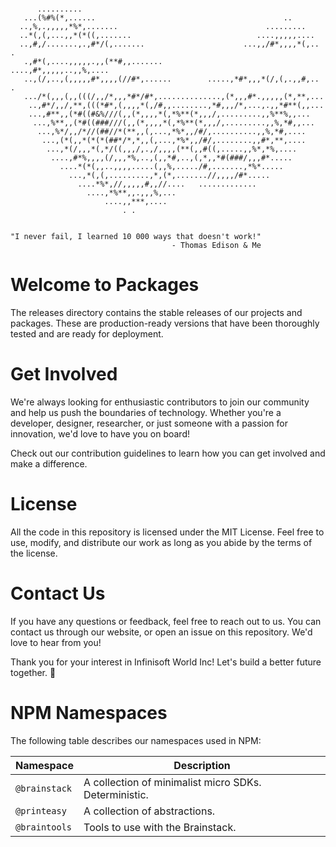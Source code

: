 ```
                                                                             
      ..........                                                                
   ...(%#%(*,......                                          ..                 
  ..,%,.,,,,,*%*,.......                                 .........              
  ..*(,(,...,,*(*((,.......                            ....,,,,,....            
  ..,#,/.......,.,#*/(,.......                      ...,,/#*,,,,*(,.. .         
   .,#*(,....,,,,,.,,(**#,,.......               ....,#*,,,,,..,,%,....         
   ..,(/,..,(,,,,,#*,,,,(//#*,......        .....,*#*,,,*(/,(,.,,#,.. .         
   .../*(,,,(,,(((/,,/*,,,*#*/#*,..............,(*,,,#*.,,,,,(*,**,...          
    ..,#*/,,/,**,(((*#*,(,,,,*(,/#,,........,*#,,,/*,...,.,,*#**(,,...          
    ...,#**,,(*#((#&%///(,,(*,,,,*(,*%**(*,,,/,.........,,%**%,,...           
     ...,%**,,(*#((###///(,,(*,,,,*(,*%**(*,,,/,.........,,%,*#,,...            
      ...,%*/,,/*//(##//*(**,,(,...,*%*,,/#/,..........,,%,*#,....             
       ...,(*(,,*(*(*(##*/*,*,,(,...,*%*,,/#/,........,,#*,**,....              
        ...,*(/,,,*(,*/((,,,/,.,/,,,,(**(,,#((,.....,,%*,*%,....                
         ....,#*%,,,,(/,,,*%,..,(,,*#,..,(,*,,*#(###/,,,#*.....                 
           ....*(*(,,..,,,,.....(,,%,...../#,.......,*%*.....                   
             ...,*(,(,.........,*,(*,.......//,,,,/#*.....                      
               ....*%*,//,,,,,#,,//....   .............                         
                 ....,*%**,,.,,,%,...                                           
                     ....,,***,....                                             
                         . .                                                    
                                                                                

"I never fail, I learned 10 000 ways that doesn't work!"                                                                                
                                    - Thomas Edison & Me
```

# Welcome to Packages
The releases directory contains the stable releases of our projects and packages. These are production-ready versions that have been thoroughly tested and are ready for deployment.

# Get Involved
We're always looking for enthusiastic contributors to join our community and help us push the boundaries of technology. Whether you're a developer, designer, researcher, or just someone with a passion for innovation, we'd love to have you on board!

Check out our contribution guidelines to learn how you can get involved and make a difference.

# License
All the code in this repository is licensed under the MIT License. Feel free to use, modify, and distribute our work as long as you abide by the terms of the license.

# Contact Us
If you have any questions or feedback, feel free to reach out to us. You can contact us through our website, or open an issue on this repository. We'd love to hear from you!

Thank you for your interest in Infinisoft World Inc! Let's build a better future together. 🚀

# NPM Namespaces

The following table describes our namespaces used in NPM:

| Namespace         | Description                                                 |
|-------------------|-------------------------------------------------------------|
| `@brainstack`     | A collection of minimalist micro SDKs. Deterministic.       |
| `@printeasy`      | A collection of abstractions.                                |
| `@braintools`     | Tools to use with the Brainstack.                            |
